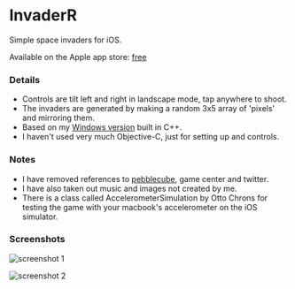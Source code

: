 InvaderR
========

Simple space invaders for iOS.

Available on the Apple app store: [free](http://itunes.apple.com/au/app/invaderr/id366183161?mt=8 "itunes")

### Details

* Controls are tilt left and right in landscape mode, tap anywhere to shoot.
* The invaders are generated by making a random 3x5 array of 'pixels' and mirroring them.
* Based on my [Windows version](http://sourceforge.net/projects/invaderr/ "sourceforge") built in C++.
* I haven't used very much Objective-C, just for setting up and controls.

### Notes

* I have removed references to [pebblecube](http://pebblecube.com "pebblecube.com"), game center and twitter.
* I have also taken out music and images not created by me.
* There is a class called AccelerometerSimulation by Otto Chrons for testing the game with your macbook's accelerometer on the iOS simulator.

### Screenshots

![screenshot 1](https://github.com/richy486/InvaderR/raw/master/screenshot_00.png)

![screenshot 2](https://github.com/richy486/InvaderR/raw/master/screenshot_01.png)
